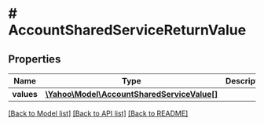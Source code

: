 # # AccountSharedServiceReturnValue

## Properties

Name | Type | Description | Notes
------------ | ------------- | ------------- | -------------
**values** | [**\Yahoo\Model\AccountSharedServiceValue[]**](AccountSharedServiceValue.md) |  | [optional] 

[[Back to Model list]](../../README.md#documentation-for-models) [[Back to API list]](../../README.md#documentation-for-api-endpoints) [[Back to README]](../../README.md)


